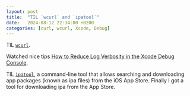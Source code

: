 ```yaml
---
layout: post
title:  "TIL `wcurl` and `ipatool`"
date:   2024-08-12 22:34:00 +0200
categories: [curl, wcurl, Xcode, Debug]
---
```

TIL [`wcurl`](https://github.com/curl/wcurl).

Watched nice tips [How to Reduce Log Verbosity in the Xcode Debug Console](https://www.youtube.com/watch?v=6VCiEtyebLs).

TIL [`ipatool`](https://github.com/majd/ipatool), a command-line tool that allows searching and downloading app packages (known as ipa files) from the iOS App Store. Finally I got a tool for downloading ipa from the App Store.
